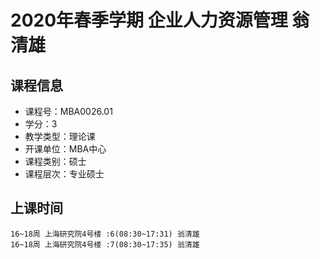 # 2020年春季学期 企业人力资源管理 翁清雄






## 课程信息

- 课程号：MBA0026.01
- 学分：3
- 教学类型：理论课
- 开课单位：MBA中心
- 课程类别：硕士
- 课程层次：专业硕士

## 上课时间

```
16~18周 上海研究院4号楼 :6(08:30~17:31) 翁清雄
16~18周 上海研究院4号楼 :7(08:30~17:35) 翁清雄
```


